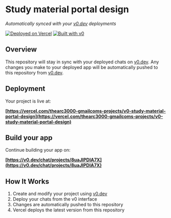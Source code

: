 # Study material portal design

*Automatically synced with your [v0.dev](https://v0.dev) deployments*

[![Deployed on Vercel](https://img.shields.io/badge/Deployed%20on-Vercel-black?style=for-the-badge&logo=vercel)](https://vercel.com/thearc3000-gmailcoms-projects/v0-study-material-portal-design)
[![Built with v0](https://img.shields.io/badge/Built%20with-v0.dev-black?style=for-the-badge)](https://v0.dev/chat/projects/8uaJIPDlA7X)

## Overview

This repository will stay in sync with your deployed chats on [v0.dev](https://v0.dev).
Any changes you make to your deployed app will be automatically pushed to this repository from [v0.dev](https://v0.dev).

## Deployment

Your project is live at:

**[https://vercel.com/thearc3000-gmailcoms-projects/v0-study-material-portal-design](https://vercel.com/thearc3000-gmailcoms-projects/v0-study-material-portal-design)**

## Build your app

Continue building your app on:

**[https://v0.dev/chat/projects/8uaJIPDlA7X](https://v0.dev/chat/projects/8uaJIPDlA7X)**

## How It Works

1. Create and modify your project using [v0.dev](https://v0.dev)
2. Deploy your chats from the v0 interface
3. Changes are automatically pushed to this repository
4. Vercel deploys the latest version from this repository